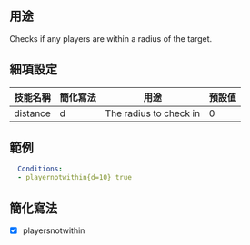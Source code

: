 ## 用途
Checks if any players are within a radius of the target.


## 細項設定

| 技能名稱 | 簡化寫法| 用途 | 預設值 |
|-----------|-----------|----------------------------------------------------------------------|---------|
| distance  | d | The radius to check in  | 0   |


## 範例
```yaml
  Conditions:
  - playernotwithin{d=10} true
```


## 簡化寫法
- [x] playersnotwithin